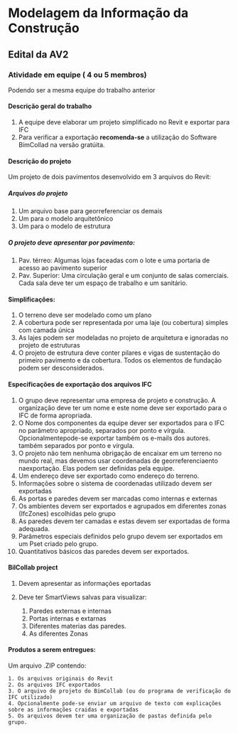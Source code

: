 # Modelagem da Informação da Construção

## Edital da AV2


### Atividade em equipe ( 4 ou 5 membros)

Podendo ser a mesma equipe do trabalho anterior

#### Descrição geral do trabalho

1. A equipe deve elaborar um projeto simplificado no Revit e exportar para IFC
2. Para verificar a exportação **recomenda-se** a utilização do Software BimCollad na versão gratúita.

#### Descrição do projeto

Um projeto de dois pavimentos desenvolvido em 3 arquivos do Revit:

##### Arquivos do projeto
1. Um arquivo base para georreferenciar os demais
1. Um para o modelo arquitetônico
2. Um para o modelo de estrutura
   
##### O projeto deve apresentar por pavimento:
1. Pav. térreo: Algumas lojas faceadas com o lote e uma portaria de acesso ao pavimento superior
2. Pav. Superior: Uma circulação geral e um conjunto de salas comerciais. Cada sala deve ter um espaço de trabalho e um sanitário.

#### Simplificações:
1. O terreno deve ser modelado como um plano
2. A cobertura pode ser representada por uma laje (ou cobertura) simples com camada única
3. As lajes podem ser modeladas no projeto de arquitetura e ignoradas no projeto de estruturas
4. O projeto de estrutura deve conter pilares e vigas de sustentação do primeiro pavimento e da cobertura. Todos os elementos de fundação podem ser desconsiderados.

#### Especificações de exportação dos arquivos IFC
1. O grupo deve representar uma empresa de projeto e construção. A organização deve ter um nome e este nome deve ser exportado para o IFC de forma apropriada.
1. O Nome dos componentes da equipe dever ser exportados para o IFC no parâmetro apropriado, separados por ponto e vírgula. Opcionalmentepode-se exportar também os e-mails dos autores. também separados por ponto e vírgula.
1. O projeto não tem nenhuma obrigação de encaixar em um terreno no mundo real, mas devemos usar coordenadas de georreferenciaento naexportação. Elas podem ser definidas pela equipe.
1. Um endereço deve ser exportado como endereço do terreno.
2. Informações sobre o sistema de coordenadas utilizado devem ser exportadas
3. As portas e paredes devem ser marcadas como internas e externas
4. Os ambientes devem ser exportados e agrupados em diferentes zonas (IfcZones) escolhidas pelo grupo
5. As paredes devem ter camadas e estas devem ser exportadas de forma adequada.
6. Parâmetros especiais definidos pelo grupo devem ser exportados em um Pset criado pelo grupo.
7. Quantitativos básicos das paredes devem ser exportados.

#### BilCollab project
1. Devem apresentar as informações eportadas

1. Deve ter SmartViews salvas para visualizar:
   1. Paredes externas e internas
   2. Portas internas e extarnas
   3. Diferentes materias das paredes.
   4. As diferentes Zonas

    

#### Produtos a serem entregues:

Um arquivo .ZIP contendo:

    1. Os arquivos originais do Revit
    2. Os arquivos IFC exportados
    3. O arquivo de projeto do BimCollab (ou do programa de verificação do IFC utilizado)
    4. Opcionalmente pode-se enviar um arquivo de texto com explicações sobre as informações craidas e exportadas
    5. Os arquivos devem ter uma organização de pastas definida pelo grupo.

